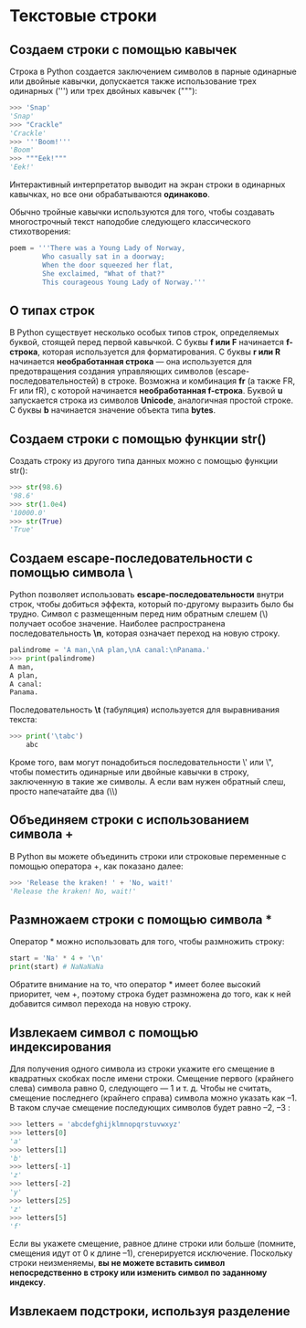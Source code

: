 # Текстовые строки
## Создаем строки с помощью кавычек
Строка в Python создается заключением символов в парные одинарные или двойные кавычки, допускается также использование трех одинарных (''') или трех двойных кавычек ("""):
```python
>>> 'Snap' 
'Snap' 
>>> "Crackle" 
'Crackle'
>>> '''Boom!''' 
'Boom' 
>>> """Eek!""" 
'Eek!'
```
Интерактивный интерпретатор выводит на экран строки в одинарных кавычках, но все они обрабатываются __одинаково__.

Обычно тройные кавычки используются для того, чтобы создавать многострочный текст наподобие следующего классического стихотворения:
```python
poem = '''There was a Young Lady of Norway,
		Who casually sat in a doorway; 
		When the door squeezed her flat,
		She exclaimed, "What of that?"
		This courageous Young Lady of Norway.''' 
```

## О типах строк
В Python существует несколько особых типов строк, определяемых буквой, стоящей перед первой кавычкой. С буквы __f или F__ начинается __f-строка__, которая используется для форматирования. С буквы __r или R__ начинается __необработанная строка__ — она используется для предотвращения создания управляющих символов (escape-последовательностей) в строке. Возможна и комбинация __fr__ (а также FR, Fr или fR), с которой начинается __необработанная f-строка__. Буквой __u__ запускается строка из символов __Unicode__, аналогичная простой строке. С буквы __b__ начинается значение объекта типа __bytes__.
## Создаем строки с помощью функции str()
Создать строку из другого типа данных можно с помощью функции str():
```python
>>> str(98.6) 
'98.6' 
>>> str(1.0e4) 
'10000.0' 
>>> str(True) 
'True'
```

## Создаем escape-последовательности с помощью символа \\
Python позволяет использовать __escape-последовательности__ внутри строк, чтобы добиться эффекта, который по-другому выразить было бы трудно. Символ с размещенным перед ним обратным слешем (\\) получает особое значение. Наиболее распространена последовательность **\\n**, которая означает переход на новую строку.
```python 
palindrome = 'A man,\nA plan,\nA canal:\nPanama.' 
>>> print(palindrome)
A man, 
A plan, 
A canal: 
Panama.
```
Последовательность __\\t__ (табуляция) используется для выравнивания текста:
```python
>>> print('\tabc') 
	abc
```

Кроме того, вам могут понадобиться последовательности \\' или \\", чтобы поместить одинарные или двойные кавычки в строку, заключенную в такие же символы.
А если вам нужен обратный слеш, просто напечатайте два (\\\\)

## Объединяем строки с использованием символа \+
В Python вы можете объединить строки или строковые переменные с помощью оператора +, как показано далее:
```python
>>> 'Release the kraken! ' + 'No, wait!' 
'Release the kraken! No, wait!'
```

## Размножаем строки с помощью символа \*
Оператор \* можно использовать для того, чтобы размножить строку:
```python
start = 'Na' * 4 + '\n'
print(start) # NaNaNaNa
```
Обратите внимание на то, что оператор \* имеет более высокий приоритет, чем \+, поэтому строка будет размножена до того, как к ней добавится символ перехода на новую строку.

## Извлекаем символ с помощью индексирования
Для получения одного символа из строки укажите его смещение в квадратных скобках после имени строки. Смещение первого (крайнего слева) символа равно 0, следующего — 1 и т. д. Чтобы не считать, смещение последнего (крайнего справа) символа можно указать как –1. В таком случае смещение последующих символов будет равно –2, –3 :
```python
>>> letters = 'abcdefghijklmnopqrstuvwxyz' 
>>> letters[0] 
'a' 
>>> letters[1] 
'b' 
>>> letters[-1] 
'z' 
>>> letters[-2] 
'y' 
>>> letters[25] 
'z' 
>>> letters[5] 
'f' 
```
Если вы укажете смещение, равное длине строки или больше (помните, смещения идут от 0 к длине –1), сгенерируется исключение. Поскольку строки неизменяемы, __вы не можете вставить символ непосредственно в строку или изменить символ по заданному индексу__.

## Извлекаем подстроки, используя разделение

